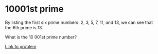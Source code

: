 10001st prime
==========

By listing the first six prime numbers: 2, 3, 5, 7, 11, and 13, we can see that the 6th prime is 13.

What is the 10 001st prime number?

[Link to problem](http://www.projecteuler.net/problem=7)